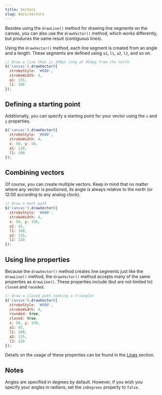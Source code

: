 ```yaml
---
title: Vectors
slug: docs/vectors
---
```


Besides using the `drawLine()` method for drawing line segments on the canvas, you can also use the `drawVector()` method, which works differently, but produces the same result (contiguous lines).

Using the `drawVector()` method, each line segment is created from an angle and a length. These segments are defined using `a1`, `l1`, `a2`, `l2`, and so on.

```js
// Draw a line that is 100px long at 45deg from the north
$('canvas').drawVector({
  strokeStyle: '#000',
  strokeWidth: 4,
  a1: 135,
  l1: 100
});
```

## Defining a starting point

Additionally, you can specify a starting point for your vector using the `x` and `y` properties.

```js
$('canvas').drawVector({
  strokeStyle: '#000',
  strokeWidth: 4,
  x: 50, y: 50,
  a1: 120,
  l1: 100
});
```

## Combining vectors

Of course, you can create multiple vectors. Keep in mind that no matter where any vector is positioned, its angle is always relative to the north (or 12:00 according to any analog clock).

```js
// Draw a bent path
$('canvas').drawVector({
  strokeStyle: '#000',
  strokeWidth: 4,
  x: 50, y: 150,
  a1: 45,
  l1: 100,
  a2: 135,
  l2: 220
});
```

## Using line properties

Because the `drawVector()` method creates line segments just like the `drawLine()` method, the `drawVector()` method accepts many of the same properties as `drawLine()`. These properties include (but are not limited to) `closed` and `rounded`.

```js
// Draw a closed path (making a triangle)
$('canvas').drawVector({
  strokeStyle: '#000',
  strokeWidth: 4,
  rounded: true,
  closed: true,
  x: 50, y: 150,
  a1: 45,
  l1: 100,
  a2: 135,
  l2: 220
});
```

Details on the usage of these properties can be found in the [Lines](/jcanvas/docs/lines/) section.

## Notes

Angles are specified in degrees by default. However, if you wish you specify your angles in radians, set the `inDegrees` property to `false`.
